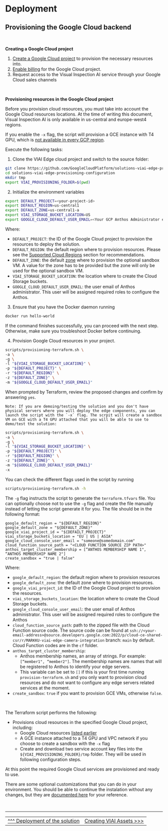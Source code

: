 # Deployment

## Provisioning the Google Cloud backend
<br>

__Creating a Google Cloud project__
<br>
1. [Create a Google Cloud project](https://cloud.google.com/resource-manager/docs/creating-managing-projects#creating_a_project) to provision the necessary resources into.
2. [Enable billing](https://cloud.google.com/billing/docs/how-to/modify-project#enable_billing_for_a_project) for the Google Cloud project.
3. Request access to the Visual Inspection AI service through your Google Cloud sales channels

<br>

__Provisioning resources in the Google Cloud project__
<br>

Before you provision cloud resources, you must take into account the Google Cloud resources locations.
At the time of writing this document, Visual Inspection AI is only available in us-central and
europe-west4 regions.

If you enable the `-x` flag, the script will provision a GCE
instance with T4 GPU, which is [not available in every GCP region](https://cloud.google.com/compute/docs/gpus/gpu-regions-zones).

Execute the following tasks:

1. Clone the VIAI Edge cloud project and switch to the source folder:

```bash
git clone https://github.com/GoogleCloudPlatform/solutions-viai-edge-provisioning-configuration
cd solutions-viai-edge-provisioning-configuration
mkdir tmp
export VIAI_PROVISIONING_FOLDER=$(pwd)
```

2. Initialize the environment variables

```bash
export DEFAULT_PROJECT=<your-project-id>
export DEFAULT_REGION=us-central1
export DEFAULT_ZONE=us-central1-a
export VIAI_STORAGE_BUCKET_LOCATION=US
export GOOGLE_CLOUD_DEFAULT_USER_EMAIL=<Your GCP Anthos Administrator email>
```

Where:
* `DEFAULT_PROJECT`: the ID of the Google Cloud project to provision the resources to deploy the solution.
* `DEFAULT_REGION`: the default region where to provision resources. Please see the [Supported Cloud Regions](./prerequisites.md#supported-cloud-regions-and-services) section for recommendations.
* `DEFAULT_ZONE`: the default [zone](https://cloud.google.com/compute/docs/regions-zones) where to provision the optional sandbox VM. A value for the zone has to be provided but the zone will only be used for the optional sandbox VM.
* `VIAI_STORAGE_BUCKET_LOCATION`: the location where to create the Cloud Storage buckets.
* `GOOGLE_CLOUD_DEFAULT_USER_EMAIL`: the user email of Anthos administrator. This user will be assigned required roles to configure the Anthos.

3. Ensure that you have the Docker daemon running

```bash
docker run hello-world
```

If the command finishes successfully, you can proceed with the next step. Otherwise, make sure you troubleshoot Docker before continuing.

4. Provision Google Cloud resources in your project.

```bash
scripts/provisioning-terraform.sh \
-a \
-g \
-l "${VIAI_STORAGE_BUCKET_LOCATION}" \
-p "${DEFAULT_PROJECT}" \
-r "${DEFAULT_REGION}" \
-z "${DEFAULT_ZONE}" \
-m "${GOOGLE_CLOUD_DEFAULT_USER_EMAIL}"
```

When prompted by Terraform, review the proposed changes and confirm by answering `yes`.

    Note: If you are demoing/testing the solution and you don't have physical servers where you will deploy the edge components, you can launch the script with the `-x` flag. The scrpit will create a sandbox VM on GCE with a T4 GPU attached that you will be able to use to demo/test the solution:

```bash
scripts/provisioning-terraform.sh \
-a \
-g \
-l "${VIAI_STORAGE_BUCKET_LOCATION}" \
-p "${DEFAULT_PROJECT}" \
-r "${DEFAULT_REGION}" \
-z "${DEFAULT_ZONE}" \
-m "${GOOGLE_CLOUD_DEFAULT_USER_EMAIL}"
-x
```

You can check the different flags used in the script by running

```bash
scripts/provisioning-terraform.sh -h
```

The `-g` flag  instructs the script to generate the `terraform.tfvars` file. You can optionally choose not to use the `-g` flag and create the file manually instead of letting the script generate it for you. The file should be in the following format:

```
google_default_region = "${DEFAULT_REGION}"
google_default_zone = "${DEFAULT_ZONE}"
google_viai_project_id = "${DEFAILT_PROJECT}"
viai_storage_buckets_location = "EU | US | ASIA"
google_cloud_console_user_email = "someone@somedomain.com"
cloud_function_source_path = "<CLOUD FUNCTION SOURCE ZIP PATH>"
anthos_target_cluster_membership = [“ANTHOS MEMBERSHIP NAME 1", “ANTHOS MEMBERSHIP NAME 2"]
create_sandbox = "true | false"
```

Where:
* `google_default_region`: the default region where to provision resources
* `google_default_zone`: the default zone where to provision resources.
* `google_viai_project_id`: the ID of the Google Cloud project to provision the resources.
* `viai_storage_buckets_location`: the location where to create the Cloud Storage buckets.
* `google_cloud_console_user_email`: the user email of Anthos administrator. This user will be assigned required roles to configure the Anthos
* `cloud_function_source_path`: path to the zipped file with the Cloud Function source code.
    The source code can be found at `ssh://<your-email-address>@source.developers.google.com:2022/p/cloud-ce-shared-csr/r/MARKKU-viai-edge-camera-integration` branch: `main` by default. Cloud Function codes are in the `cf` folder.
* `anthos_target_cluster_membership`:
    * Anthos membership names, an array of strings. For example: `[“member1", “member2"]`. The membership names are names that will be registered to Anthos to identify your edge servers.
    * This variable can be set to `[]` if this is your first time running `provision-terraform.sh` and you only want to provision cloud resources and do not want to configure any edge servers related services at the moment.
* `create_sandbox`: `true` if you want to provision GCE VMs, otherwise `false`.

<br>

The Terraform script performs the following:

* Provisions cloud resources in the specified Google Cloud project, including:
    * Google Cloud resources [listed earlier](./prerequisites.md#supported-cloud-regions-and-services)
    * A GCE instance attached to a T4 GPU and VPC network if you choose to create a sandbox with the `-x` flag
    * Create and download two service account key files into the `${VIAI_PROVISIONING_FOLDER}/tmp` folder. They will be used in following configuration steps.

At this point the required Google Cloud services are provisioned and ready to use.

There are some optional customizations that you can do in your environment. You should be able to continue the instalation without any changes, but they are [documented here](./customizingapp.md) for your reference.


</br>

___

<table width="100%">
<tr><td><a href="./deployment.md">^^^ Deployment of the solution</td><td><a href="./createviai.md">Creating VIAI Assets >>></td></tr>
</table>


